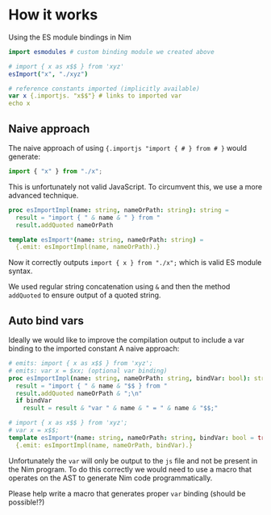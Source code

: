 # How it works

Using the ES module bindings in Nim

```nim
import esmodules # custom binding module we created above

# import { x as x$$ } from 'xyz'
esImport("x", "./xyz")  

# reference constants imported (implicitly available)
var x {.importjs. "x$$"} # links to imported var
echo x
```

## Naive approach

The naive approach of using `{.importjs "import { # } from # }` would generate:

```js
import { "x" } from "./x";
```

This is unfortunately not valid JavaScript. To circumvent this, we use a more advanced technique.

```nim
proc esImportImpl(name: string, nameOrPath: string): string =
  result = "import { " & name & " } from "
  result.addQuoted nameOrPath

template esImport*(name: string, nameOrPath: string) =
  {.emit: esImportImpl(name, nameOrPath).}
```

Now it correctly outputs ``import { x } from "./x";`` which is valid ES module syntax.

We used regular string concatenation using ``&`` and then the method ``addQuoted`` to
ensure output of a quoted string.

## Auto bind vars

Ideally we would like to improve the compilation output to include a var binding to the imported constant
A naive approach:

```nim
# emits: import { x as x$$ } from 'xyz';
# emits: var x = $xx; (optional var binding)
proc esImportImpl(name: string, nameOrPath: string, bindVar: bool): string =
  result = "import { " & name & "$$ } from "
  result.addQuoted nameOrPath & ";\n"
  if bindVar
    result = result & "var " & name & " = " & name & "$$;"

# import { x as x$$ } from 'xyz';
# var x = x$$;
template esImport*(name: string, nameOrPath: string, bindVar: bool = true) =
  {.emit: esImportImpl(name, nameOrPath, bindVar).}
```

Unfortunately the `var` will only be output to the `js` file and not be present in the Nim program.
To do this correctly we would need to use a macro that operates on the AST to generate Nim code programmatically.

Please help write a macro that generates proper `var` binding (should be possible!?)
